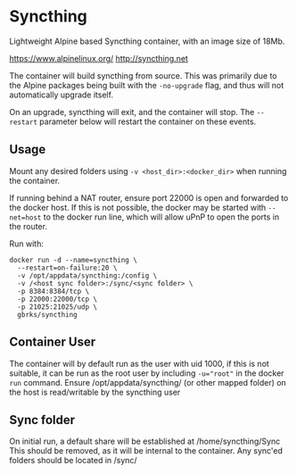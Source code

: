 # Syncthing

Lightweight Alpine based Syncthing container, with an image size of 18Mb.

https://www.alpinelinux.org/
http://syncthing.net

The container will build syncthing from source. This was primarily due to the Alpine packages being built with the ```-no-upgrade``` flag, and thus will not automatically upgrade itself.

On an upgrade, syncthing will exit, and the container will stop. The ```--restart``` parameter below will restart the container on these events.


## Usage

Mount any desired folders using ```-v <host_dir>:<docker_dir>``` when running the container.

If running behind a NAT router, ensure port 22000 is open and forwarded to the docker host.
If this is not possible, the docker may be started with ```--net=host``` to the docker run line, which will allow uPnP to open the ports in the router. 

Run with:

```
docker run -d --name=syncthing \
  --restart=on-failure:20 \
  -v /opt/appdata/syncthing:/config \
  -v /<host sync folder>:/sync/<sync folder> \
  -p 8384:8384/tcp \
  -p 22000:22000/tcp \
  -p 21025:21025/udp \
  gbrks/syncthing
```

## Container User
The container will by default run as the user with uid 1000, if this is not suitable, it can be run as the root user by including ```-u="root"``` in the docker ```run``` command.
Ensure /opt/appdata/syncthing/ (or other mapped folder) on the host is read/writable by the syncthing user

## Sync folder
On initial run, a default share will be established at /home/syncthing/Sync
This should be removed, as it will be internal to the container. Any sync'ed folders should be located in /sync/
